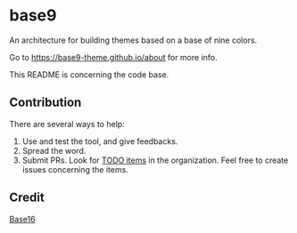 # base9

An architecture for building themes based on a base of nine colors.

Go to https://base9-theme.github.io/about for more info.

This README is concerning the code base.

## Contribution

There are several ways to help:

1. Use and test the tool, and give feedbacks.
2. Spread the word.
3. Submit PRs. Look for [TODO items](https://github.com/search?q=org%3Abase9-theme+%22TODO%28CONTRIB%29%22&type=code) in the organization. Feel free to create issues concerning the items.

## Credit

[Base16](https://github.com/chriskempson/base16)





